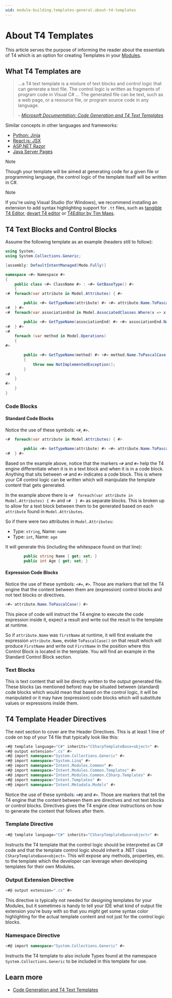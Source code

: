 ```yaml
---
uid: module-building.templates-general.about-t4-templates
---
```

# About T4 Templates

This article serves the purpose of informing the reader about the essentials of T4 which is an option for creating Templates in your [Modules](xref:application-development.applications-and-solutions.about-modules).

## What T4 Templates are

> ...a T4 text template is a mixture of text blocks and control logic that can generate a text file. The control logic is written as fragments of program code in Visual C# ... The generated file can be text, such as a web page, or a resource file, or program source code in any language.
>
> *- [Microsoft Documentation: Code Generation and T4 Text Templates](https://docs.microsoft.com/en-us/visualstudio/modeling/code-generation-and-t4-text-templates?view=vs-2022)*

Similar concepts in other languages and frameworks:

* [Python: Jinja](https://jinja.palletsprojects.com/en/3.0.x/templates/)
* [React.js: JSX](https://reactjs.org/docs/introducing-jsx.html)
* [ASP.NET Razor](https://www.w3schools.com/asp/razor_syntax.asp)
* [Java Server Pages](https://www.baeldung.com/spring-template-engines#java-server-pages)

> [!NOTE]
> Though your template will be aimed at generating code for a given file or programming language, the control logic of the template itself will be written in C#.

> [!NOTE]
> If you're using Visual Studio (for Windows), we recommend installing an extension to add syntax highlighting support for `.tt` files, such as [tangible T4 Editor](https://t4-editor.tangible-engineering.com/T4-Editor-Visual-T4-Editing.html), [devart T4 editor](https://www.devart.com/t4-editor/) or [T4Editor by Tim Maes](https://marketplace.visualstudio.com/items?itemName=TimMaes.t4editor).

## T4 Text Blocks and Control Blocks

Assume the following template as an example (headers still to follow):

```csharp
using System;
using System.Collections.Generic;

[assembly: DefaultIntentManaged(Mode.Fully)]

namespace <#= Namespace #>
{
    public class <#= ClassName #> : <#= GetBaseType() #>
    {
<#  foreach(var attribute in Model.Attributes) { #>

        public <#= GetTypeName(attribute) #> <#= attribute.Name.ToPascalCase() #> { get; set; }
<#  } #>
<#  foreach(var associationEnd in Model.AssociatedClasses.Where(x => x.IsNavigable)) { #>

        public <#= GetTypeName(associationEnd) #> <#= associationEnd.Name.ToPascalCase() #> { get; set; }
<#  } #>
<#
    foreach (var method in Model.Operations)
    { 
#>

        public <#= GetTypeName(method) #> <#= method.Name.ToPascalCase() #>(<#= string.Join(", ", method.Parameters.Select(s => $"{GetTypeName(s)} {s.Name.ToCamelCase()}")) #>)
        {
            throw new NotImplementedException();
        }
<#
    } 
#>
    }
}
```

### Code Blocks

#### Standard Code Blocks

Notice the use of these symbols: `<#`, `#>`.

```csharp
<#  foreach(var attribute in Model.Attributes) { #>

        public <#= GetTypeName(attribute) #> <#= attribute.Name.ToPascalCase() #> { get; set; }
<#  } #>
```

Based on the example above, notice that the markers `<#` and `#>` help the T4 engine differentiate when it is in a text block and when it is in a code block. Anything that sits between `<#` and `#>` indicates a code block. This is where your C# control logic can be written which will manipulate the template content that gets generated.

In the example above there is `<#  foreach(var attribute in Model.Attributes) { #>` and `<#  } #>` as separate blocks. This is broken up to allow for a text block between them to be generated based on each `attribute` found in `Model.Attributes`.

So if there were two attributes in `Model.Attributes`:

* Type: `string`, Name: `name`
* Type: `int`, Name: `age`

It will generate this (including the whitespace found on that line):

```csharp
        public string Name { get; set; }
        public int Age { get; set; }
```

#### Expression Code Blocks

Notice the use of these symbols: `<#=`, `#>`. Those are markers that tell the T4 engine that the content between them are (expression) control blocks and not text blocks or directives.

```csharp
<#= attribute.Name.ToPascalCase() #>
```

This piece of code will instruct the T4 engine to execute the code expression inside it, expect a result and write out the result to the template at runtime.

So if `attribute.Name` was `firstName` at runtime, it will first evaluate the expression `attribute.Name`, evoke `ToPascalCase()` on that result which will produce `FirstName` and write out `FirstName` in the position where this Control Block is located in the template. You will find an example in the Standard Control Block section.

### Text Blocks

This is text content that will be directly written to the output generated file. These blocks (as mentioned before) may be situated between (standard) code blocks which would mean that based on the control logic, it will be manipulated or it may have (expression) code blocks which will substitute values or expressions inside them.

## T4 Template Header Directives

The next section to cover are the Header Directives. This is at least 1 line of code on top of your T4 file that typically look like this:

```csharp
<#@ template language="C#" inherits="CSharpTemplateBase<object>" #>
<#@ output extension=".cs" #>
<#@ import namespace="System.Collections.Generic" #>
<#@ import namespace="System.Linq" #>
<#@ import namespace="Intent.Modules.Common" #>
<#@ import namespace="Intent.Modules.Common.Templates" #>
<#@ import namespace="Intent.Modules.Common.CSharp.Templates" #>
<#@ import namespace="Intent.Templates" #>
<#@ import namespace="Intent.Metadata.Models" #>
```

Notice the use of these symbols: `<#@` and `#>`. Those are markers that tell the T4 engine that the content between them are directives and not text blocks or control blocks. Directives gives the T4 engine clear instructions on how to generate the content that follows after them.

### Template Directive

```csharp
<#@ template language="C#" inherits="CSharpTemplateBase<object>" #>
```

Instructs the T4 template that the control logic should be interpreted as C# code and that the template control logic should inherit a .NET class `CSharpTemplateBase<object>`. This will expose any methods, properties, etc. to the template which the developer can leverage when developing templates for their own Modules.

### Output Extension Directive

```csharp
<#@ output extension=".cs" #>
```

This directive is typically not needed for designing templates for your Modules, but it sometimes is handy to tell your IDE what kind of output file extension you're busy with so that you *might* get some syntax color highlighting for the actual template content and not just for the control logic blocks.

### Namespace Directive

```csharp
<#@ import namespace="System.Collections.Generic" #>
```

Instructs the T4 template to also include Types found at the namespace `System.Collections.Generic` to be included in this template for use.

## Learn more

* [Code Generation and T4 Text Templates](https://docs.microsoft.com/en-us/visualstudio/modeling/code-generation-and-t4-text-templates?view=vs-2022)
